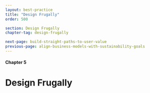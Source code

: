 ```yaml
---
layout: best-practice
title: "Design Frugally"
order: 500

section: Design Frugally
chapter-tag: design-frugally

next-page: build-straight-paths-to-user-value
previous-page: align-business-models-with-sustainability-goals
---
```

#### Chapter 5
# Design Frugally
